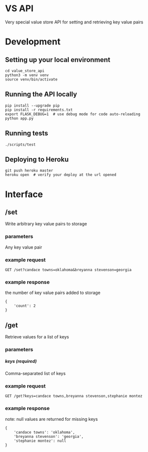 VS API
======
Very special value store API for setting and retrieving key value pairs

# Development
## Setting up your local environment
```
cd value_store_api
python3 -m venv venv
source venv/bin/activate
```

## Running the API locally
```
pip install --upgrade pip
pip install -r requirements.txt
export FLASK_DEBUG=1  # use debug mode for code auto-reloading
python app.py
```

## Running tests
```
./scripts/test
```

## Deploying to Heroku
```
git push heroku master
heroku open  # verify your deploy at the url opened
```

# Interface
## /set
Write arbitrary key value pairs to storage

### parameters
Any key value pair

### example request
```
GET /set?candace towns=oklahoma&breyanna stevenson=georgia
```

### example response
the number of key value pairs added to storage
```
{
    'count': 2
}
```

## /get
Retrieve values for a list of keys

### parameters
##### keys (required)
Comma-separated list of keys

### example request
```
GET /get?keys=candace towns,breyanna stevenson,stephanie montez
```

### example response
note: null values are returned for missing keys
```
{
    'candace towns': 'oklahoma',
    'breyanna stevenson': 'georgia',
    'stephanie montez': null
}
```

